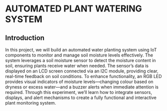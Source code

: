 # AUTOMATED PLANT WATERING SYSTEM

Introduction
--
In this project, we will build an automated water planting system using IoT components to monitor and manage soil moisture levels effectively. The system leverages a soil moisture sensor to detect the moisture content in soil, ensuring plants receive water when needed. The sensor’s data is displayed on an LCD screen connected via an I2C module, providing clear, real-time feedback on soil conditions. To enhance functionality, an RGB LED provides visual indicators of moisture levels—changing colour based on dryness or excess water—and a buzzer alerts when immediate attention is required. Through this experiment, we’ll learn how to integrate sensors, displays, and alert mechanisms to create a fully functional and interactive plant monitoring system.
